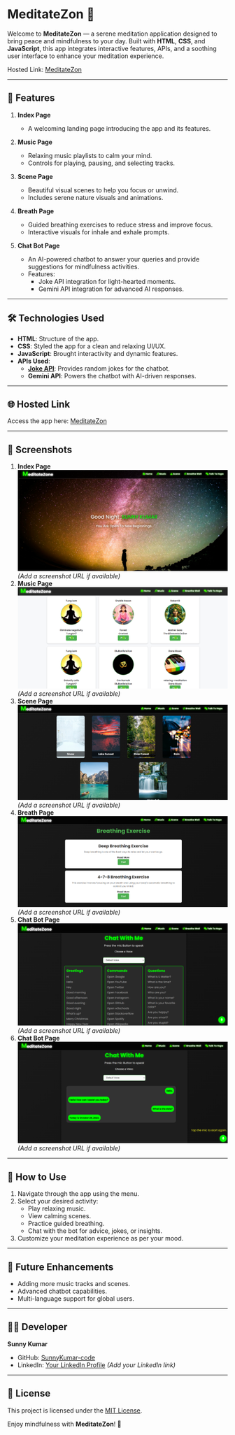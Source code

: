 # MeditateZon 🌿

Welcome to **MeditateZon** — a serene meditation application designed to bring peace and mindfulness to your day. Built with **HTML**, **CSS**, and **JavaScript**, this app integrates interactive features, APIs, and a soothing user interface to enhance your meditation experience.

Hosted Link: [MeditateZon](https://meditatezone.netlify.app)

---

## 🧘 Features
1. **Index Page**  
   - A welcoming landing page introducing the app and its features.

2. **Music Page**  
   - Relaxing music playlists to calm your mind.  
   - Controls for playing, pausing, and selecting tracks.

3. **Scene Page**  
   - Beautiful visual scenes to help you focus or unwind.  
   - Includes serene nature visuals and animations.

4. **Breath Page**  
   - Guided breathing exercises to reduce stress and improve focus.  
   - Interactive visuals for inhale and exhale prompts.

5. **Chat Bot Page**  
   - An AI-powered chatbot to answer your queries and provide suggestions for mindfulness activities.  
   - Features:
     - Joke API integration for light-hearted moments.  
     - Gemini API integration for advanced AI responses.

---

## 🛠️ Technologies Used
- **HTML**: Structure of the app.
- **CSS**: Styled the app for a clean and relaxing UI/UX.
- **JavaScript**: Brought interactivity and dynamic features.
- **APIs Used**:
  - **[Joke API](https://api-ninjas.com/api/dadjokes)**: Provides random jokes for the chatbot.
  - **Gemini API**: Powers the chatbot with AI-driven responses.

---

## 🌐 Hosted Link
Access the app here: [MeditateZon](https://meditatezone.netlify.app)

---

## 📸 Screenshots
1. **Index Page**  
   ![Index Page](./screenshort/1.png) _(Add a screenshot URL if available)_  
2. **Music Page**  
   ![Music Page](./screenshort/2.png) _(Add a screenshot URL if available)_  
3. **Scene Page**  
   ![Scene Page](./screenshort/3.png) _(Add a screenshot URL if available)_  
4. **Breath Page**  
   ![Breath Page](./screenshort/4.png) _(Add a screenshot URL if available)_  
5. **Chat Bot Page**  
   ![Chat Bot Page](./screenshort/5.png) _(Add a screenshot URL if available)_
6. **Chat Bot Page**  
    ![Chat Bot Page](./screenshort/6.png) _(Add a screenshot URL if available)_


---

## 🎯 How to Use
1. Navigate through the app using the menu.
2. Select your desired activity:
   - Play relaxing music.
   - View calming scenes.
   - Practice guided breathing.
   - Chat with the bot for advice, jokes, or insights.
3. Customize your meditation experience as per your mood.

---

## 🚀 Future Enhancements
- Adding more music tracks and scenes.
- Advanced chatbot capabilities.
- Multi-language support for global users.

---

## 👨‍💻 Developer
**Sunny Kumar**  
- GitHub: [SunnyKumar-code](https://github.com/SunnyKumar-code)  
- LinkedIn: [Your LinkedIn Profile](#) _(Add your LinkedIn link)_

---

## 📜 License
This project is licensed under the [MIT License](LICENSE).

Enjoy mindfulness with **MeditateZon**! 🌿

